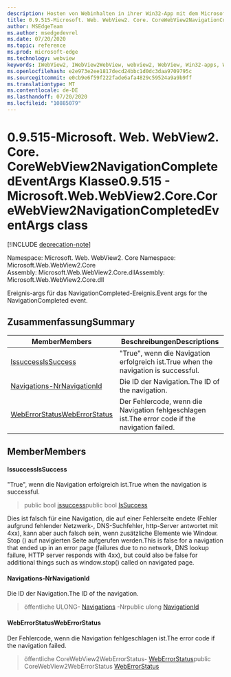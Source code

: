 ```yaml
---
description: Hosten von Webinhalten in ihrer Win32-App mit dem Microsoft Edge WebView2-Steuerelement
title: 0.9.515-Microsoft. Web. WebView2. Core. CoreWebView2NavigationCompletedEventArgs
author: MSEdgeTeam
ms.author: msedgedevrel
ms.date: 07/20/2020
ms.topic: reference
ms.prod: microsoft-edge
ms.technology: webview
keywords: IWebView2, IWebView2WebView, webview2, WebView, Win32-apps, Win32, Edge, ICoreWebView2, ICoreWebView2Controller, Browser-Steuerelement, Edge-HTML
ms.openlocfilehash: e2e973e2ee1817decd24bbc1d0dc3daa9709795c
ms.sourcegitcommit: e0cb9e6f59f222fade6afa4829c59524a9a9b9ff
ms.translationtype: MT
ms.contentlocale: de-DE
ms.lasthandoff: 07/20/2020
ms.locfileid: "10885079"
---
```

# <span data-ttu-id="fb5f2-104">0.9.515-Microsoft. Web. WebView2. Core. CoreWebView2NavigationCompletedEventArgs Klasse</span><span class="sxs-lookup"><span data-stu-id="fb5f2-104">0.9.515 - Microsoft.Web.WebView2.Core.CoreWebView2NavigationCompletedEventArgs class</span></span> 

[!INCLUDE [deprecation-note](../../includes/deprecation-note.md)]

<span data-ttu-id="fb5f2-105">Namespace: Microsoft. Web. WebView2. Core </span><span class="sxs-lookup"><span data-stu-id="fb5f2-105">Namespace: Microsoft.Web.WebView2.Core</span></span>\
<span data-ttu-id="fb5f2-106">Assembly: Microsoft.Web.WebView2.Core.dll</span><span class="sxs-lookup"><span data-stu-id="fb5f2-106">Assembly: Microsoft.Web.WebView2.Core.dll</span></span>

<span data-ttu-id="fb5f2-107">Ereignis-args für das NavigationCompleted-Ereignis.</span><span class="sxs-lookup"><span data-stu-id="fb5f2-107">Event args for the NavigationCompleted event.</span></span>

## <span data-ttu-id="fb5f2-108">Zusammenfassung</span><span class="sxs-lookup"><span data-stu-id="fb5f2-108">Summary</span></span>

 <span data-ttu-id="fb5f2-109">Member</span><span class="sxs-lookup"><span data-stu-id="fb5f2-109">Members</span></span>                        | <span data-ttu-id="fb5f2-110">Beschreibungen</span><span class="sxs-lookup"><span data-stu-id="fb5f2-110">Descriptions</span></span>
--------------------------------|---------------------------------------------
[<span data-ttu-id="fb5f2-111">Issuccess</span><span class="sxs-lookup"><span data-stu-id="fb5f2-111">IsSuccess</span></span>](#issuccess) | <span data-ttu-id="fb5f2-112">"True", wenn die Navigation erfolgreich ist.</span><span class="sxs-lookup"><span data-stu-id="fb5f2-112">True when the navigation is successful.</span></span>
[<span data-ttu-id="fb5f2-113">Navigations-Nr</span><span class="sxs-lookup"><span data-stu-id="fb5f2-113">NavigationId</span></span>](#navigationid) | <span data-ttu-id="fb5f2-114">Die ID der Navigation.</span><span class="sxs-lookup"><span data-stu-id="fb5f2-114">The ID of the navigation.</span></span>
[<span data-ttu-id="fb5f2-115">WebErrorStatus</span><span class="sxs-lookup"><span data-stu-id="fb5f2-115">WebErrorStatus</span></span>](#weberrorstatus) | <span data-ttu-id="fb5f2-116">Der Fehlercode, wenn die Navigation fehlgeschlagen ist.</span><span class="sxs-lookup"><span data-stu-id="fb5f2-116">The error code if the navigation failed.</span></span>

## <span data-ttu-id="fb5f2-117">Member</span><span class="sxs-lookup"><span data-stu-id="fb5f2-117">Members</span></span>

#### <span data-ttu-id="fb5f2-118">Issuccess</span><span class="sxs-lookup"><span data-stu-id="fb5f2-118">IsSuccess</span></span> 

<span data-ttu-id="fb5f2-119">"True", wenn die Navigation erfolgreich ist.</span><span class="sxs-lookup"><span data-stu-id="fb5f2-119">True when the navigation is successful.</span></span>

> <span data-ttu-id="fb5f2-120">public bool [issuccess](#issuccess)</span><span class="sxs-lookup"><span data-stu-id="fb5f2-120">public bool [IsSuccess](#issuccess)</span></span>

<span data-ttu-id="fb5f2-121">Dies ist falsch für eine Navigation, die auf einer Fehlerseite endete (Fehler aufgrund fehlender Netzwerk-, DNS-Suchfehler, http-Server antwortet mit 4xx), kann aber auch falsch sein, wenn zusätzliche Elemente wie Window. Stop () auf navigierten Seite aufgerufen werden.</span><span class="sxs-lookup"><span data-stu-id="fb5f2-121">This is false for a navigation that ended up in an error page (failures due to no network, DNS lookup failure, HTTP server responds with 4xx), but could also be false for additional things such as window.stop() called on navigated page.</span></span>

#### <span data-ttu-id="fb5f2-122">Navigations-Nr</span><span class="sxs-lookup"><span data-stu-id="fb5f2-122">NavigationId</span></span> 

<span data-ttu-id="fb5f2-123">Die ID der Navigation.</span><span class="sxs-lookup"><span data-stu-id="fb5f2-123">The ID of the navigation.</span></span>

> <span data-ttu-id="fb5f2-124">öffentliche ULONG- [Navigations](#navigationid) -Nr</span><span class="sxs-lookup"><span data-stu-id="fb5f2-124">public ulong [NavigationId](#navigationid)</span></span>

#### <span data-ttu-id="fb5f2-125">WebErrorStatus</span><span class="sxs-lookup"><span data-stu-id="fb5f2-125">WebErrorStatus</span></span> 

<span data-ttu-id="fb5f2-126">Der Fehlercode, wenn die Navigation fehlgeschlagen ist.</span><span class="sxs-lookup"><span data-stu-id="fb5f2-126">The error code if the navigation failed.</span></span>

> <span data-ttu-id="fb5f2-127">öffentliche CoreWebView2WebErrorStatus- [WebErrorStatus](#weberrorstatus)</span><span class="sxs-lookup"><span data-stu-id="fb5f2-127">public CoreWebView2WebErrorStatus [WebErrorStatus](#weberrorstatus)</span></span>

